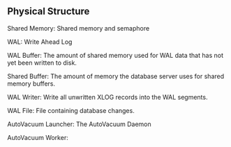 
## Physical Structure

Shared Memory: Shared memory and semaphore

WAL: Write Ahead Log

WAL Buffer: The amount of shared memory used for WAL data that has not yet been written to disk.

Shared Buffer: The amount of memory the database server uses for shared memory buffers.

WAL Writer: Write all unwritten XLOG records into the WAL segments.

WAL File: File containing database changes.

AutoVacuum Launcher: The AutoVacuum Daemon

AutoVacuum Worker: 
